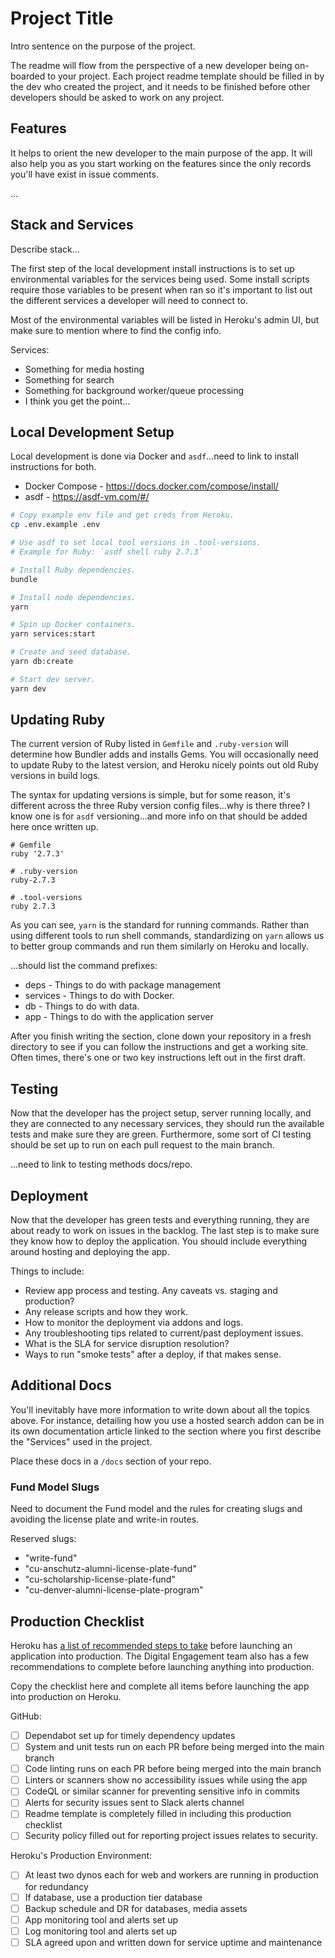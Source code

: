 # Project Title

Intro sentence on the purpose of the project.

The readme will flow from the perspective of a new developer being on-boarded to your project. Each
project readme template should be filled in by the dev who created the project, and it needs to be
finished before other developers should be asked to work on any project.

## Features

It helps to orient the new developer to the main purpose of the app. It will also help you as you
start working on the features since the only records you'll have exist in issue comments.

...

## Stack and Services

Describe stack...

The first step of the local development install instructions is to set up environmental variables
for the services being used. Some install scripts require those variables to be present when ran so
it's important to list out the different services a developer will need to connect to.

Most of the environmental variables will be listed in Heroku's admin UI, but make sure to mention
where to find the config info.

Services:

- Something for media hosting
- Something for search
- Something for background worker/queue processing
- I think you get the point...

## Local Development Setup

Local development is done via Docker and `asdf`...need to link to install instructions for both.

- Docker Compose - https://docs.docker.com/compose/install/
- asdf - https://asdf-vm.com/#/

```bash
# Copy example env file and get creds from Heroku.
cp .env.example .env

# Use asdf to set local tool versions in .tool-versions.
# Example for Ruby: `asdf shell ruby 2.7.3`

# Install Ruby dependencies.
bundle

# Install node dependencies.
yarn

# Spin up Docker containers.
yarn services:start

# Create and seed database.
yarn db:create

# Start dev server.
yarn dev
```

## Updating Ruby

The current version of Ruby listed in `Gemfile` and `.ruby-version` will determine how Bundler adds
and installs Gems. You will occasionally need to update Ruby to the latest version, and Heroku
nicely points out old Ruby versions in build logs.

The syntax for updating versions is simple, but for some reason, it's different across the three
Ruby version config files...why is there three? I know one is for `asdf` versioning...and more info
on that should be added here once written up.

```
# Gemfile
ruby '2.7.3'

# .ruby-version
ruby-2.7.3

# .tool-versions
ruby 2.7.3
```

As you can see, `yarn` is the standard for running commands. Rather than using different tools to
run shell commands, standardizing on `yarn` allows us to better group commands and run them
similarly on Heroku and locally.

...should list the command prefixes:

- deps - Things to do with package management
- services - Things to do with Docker.
- db - Things to do with data.
- app - Things to do with the application server

After you finish writing the section, clone down your repository in a fresh directory to see if you
can follow the instructions and get a working site. Often times, there's one or two key instructions
left out in the first draft.

## Testing

Now that the developer has the project setup, server running locally, and they are connected to any
necessary services, they should run the available tests and make sure they are green. Furthermore,
some sort of CI testing should be set up to run on each pull request to the main branch.

...need to link to testing methods docs/repo.

## Deployment

Now that the developer has green tests and everything running, they are about ready to work on
issues in the backlog. The last step is to make sure they know how to deploy the application. You
should include everything around hosting and deploying the app.

Things to include:

- Review app process and testing. Any caveats vs. staging and production?
- Any release scripts and how they work.
- How to monitor the deployment via addons and logs.
- Any troubleshooting tips related to current/past deployment issues.
- What is the SLA for service disruption resolution?
- Ways to run "smoke tests" after a deploy, if that makes sense.

## Additional Docs

You'll inevitably have more information to write down about all the topics above. For instance,
detailing how you use a hosted search addon can be in its own documentation article linked to the
section where you first describe the "Services" used in the project.

Place these docs in a `/docs` section of your repo.

### Fund Model Slugs 

Need to document the Fund model and the rules for creating slugs and avoiding the license plate 
and write-in routes.

Reserved slugs:
- "write-fund"
- "cu-anschutz-alumni-license-plate-fund"
- "cu-scholarship-license-plate-fund"
- "cu-denver-alumni-license-plate-program"

## Production Checklist

Heroku
has [a list of recommended steps to take](https://devcenter.heroku.com/articles/production-check)
before launching an application into production. The Digital Engagement team also has a few
recommendations to complete before launching anything into production.

Copy the checklist here and complete all items before launching the app into production on Heroku.

GitHub:

- [ ] Dependabot set up for timely dependency updates
- [ ] System and unit tests run on each PR before being merged into the main branch
- [ ] Code linting runs on each PR before being merged into the main branch
- [ ] Linters or scanners show no accessibility issues while using the app
- [ ] CodeQL or similar scanner for preventing sensitive info in commits
- [ ] Alerts for security issues sent to Slack alerts channel
- [ ] Readme template is completely filled in including this production checklist
- [ ] Security policy filled out for reporting project issues relates to security.

Heroku's Production Environment:

- [ ] At least two dynos each for web and workers are running in production for redundancy
- [ ] If database, use a production tier database
- [ ] Backup schedule and DR for databases, media assets
- [ ] App monitoring tool and alerts set up
- [ ] Log monitoring tool and alerts set up
- [ ] SLA agreed upon and written down for service uptime and maintenance
